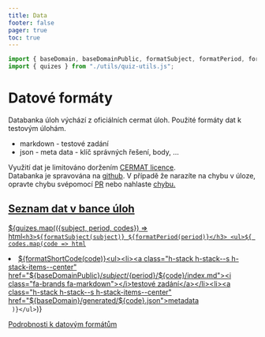 ```yaml
---
title: Data
footer: false
pager: true
toc: true
---
```

```js
import { baseDomain, baseDomainPublic, formatSubject, formatPeriod, formatShortCode} from './utils/quiz-string-utils.js';
import { quizes } from "./utils/quiz-utils.js";
```

# Datové formáty

Databanka úloh výchází z oficiálních cermat úloh. Použité formáty dat k testovým úlohám.
- markdown - testové zadání
- json - meta data - klíč správných řešení, body, ...

<div class="caution" label="Pozor">
  Využití dat je limitováno doržením <a href="https://prijimacky.cermat.cz/files/files/CZVV_pravidla-vyuziti-webstrankyn.pdf">CERMAT licence</a>.
</div>
<div class="tip" label="Hlášení chyb">
  Databanka je spravována na <a href="https://github.com/rsamec/cermat"><i class="fa-brands fa-github"></i> github</a>.
  V případě že narazíte na chybu v úloze, opravte chybu svépomocí <a href="https://github.com/rsamec/cermat/pulls" target="_blank">PR</a> nebo nahlaste <a href="https://github.com/rsamec/cermat/issues">chybu</>.
</div>

## Seznam dat v bance úloh

${quizes.map(({subject, period, codes}) => html`<h3>${formatSubject(subject)} ${formatPeriod(period)}</h3> <ul>${
  codes.map(code => html`<li>${formatShortCode(code)}<ul><li><a class="h-stack h-stack--s h-stack-items--center" href="${baseDomainPublic}/${subject}/${period}/${code}/index.md"><i class="fa-brands fa-markdown"></i>testové zadání</a></li><li><a class="h-stack h-stack--s h-stack-items--center" href="${baseDomain}/generated/${code}.json"><i class="fa-brands fa-js"></i>metadata</a></li></ul></li>`
)}</ul>`)}


[Podrobnosti k datovým formátům](https://github.com/rsamec/cermat)